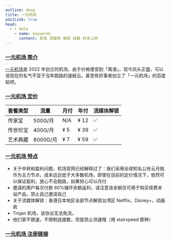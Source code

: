 ```yaml
---
outline: deep
title: 一元机场
editLink: true
head:
  - - meta
    - name: keywords
      content: 机场 流媒体 解锁 线路 科学上网
---
```


### [一元机场 简介](https://xn--4gq62f52gdss.com/#/register?code=tFcXfJEu)

[一元机场](https://xn--4gq62f52gdss.com/#/register?code=tFcXfJEu)是 2022 年创立的机场，由于价格便宜到「离谱」，现今风头正盛，可以说现在的名气不亚于当年跑路的速蛙云。甚至有好事者创立了「一元机场」的百度贴吧。

### [一元机场 定价](https://xn--4gq62f52gdss.com/#/register?code=tFcXfJEu)

| 套餐类型 | 流量     | 月付 | 年付 | 流媒体解锁 |
| -------- | -------- | ---- | ---- | ---------- |
| 传家宝   | 500G/月  | N/A  | ¥ 12 | ✅         |
| 传世珍宝 | 400G/月  | ¥ 5  | ¥ 39 | ✅         |
| 艺术典藏 | 8000G/月 | ¥ 7  | ¥ 59 | ✅         |

### [一元机场 特点](https://xn--4gq62f52gdss.com/#/register?code=tFcXfJEu)

- 关于中转和盈利问题，机场官网已经解释过了：我们采用全球知名公有云月抛作为主力节点，成本远远低于大多数机场，即使在目前的定价情况下，依然可以保证盈利，放心不会跑路，如果担心可以月付
- 邀请的用户每次付款 60%循环余额返利，请注意该余额仅可用于购买续费本站产品，禁止自己邀请自己
- 关于流媒体解锁：香港日本地区全部节点解锁台湾区 Netflix，Disney+，动画疯
- Trojan 机场，该协议无法免流。
- 他们家不限速，不限制连接数，但是禁止测速哦（用 stairspeed 那种）

### [一元机场 注册链接](https://xn--4gq62f52gdss.com/#/register?code=tFcXfJEu)
